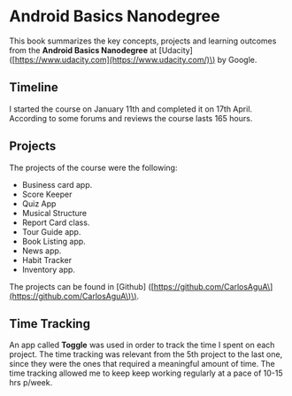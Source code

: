 # Android Basics Nanodegree

This book summarizes the key concepts, projects and learning outcomes from the **Android Basics Nanodegree** at \[Udacity\]\([https://www.udacity.com](https://www.udacity.com/)\) by Google.

## **Timeline**

I started the course on January 11th and completed it on 17th April. According to some forums and reviews the course lasts 165 hours.

## **Projects**

The  projects of the course were the following:

* Business card app.
* Score Keeper
* Quiz App
* Musical Structure
* Report Card class.
* Tour Guide app.
* Book Listing app.
* News app.
* Habit Tracker
* Inventory app. 

The projects can be found in \[Github\] \([https://github.com/CarlosAguA\](https://github.com/CarlosAguA\)\).

## **Time Tracking**

An app called **Toggle** was used in order to track the time I spent on each project. The time tracking was relevant from the 5th project to the last one, since they were the ones that required a  meaningful amount of time. The time tracking allowed me to keep  keep working regularly at a pace of 10-15 hrs p/week.

